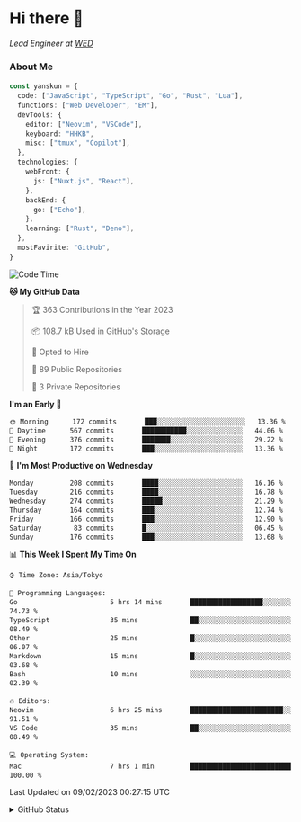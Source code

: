 # Hi there&nbsp;:wave:

_Lead Engineer at [WED](https://github.com/wedinc)_

### About Me

```ts
const yanskun = {
  code: ["JavaScript", "TypeScript", "Go", "Rust", "Lua"],
  functions: ["Web Developer", "EM"],
  devTools: {
    editor: ["Neovim", "VSCode"],
    keyboard: "HHKB",
    misc: ["tmux", "Copilot"],
  },
  technologies: {
    webFront: {
      js: ["Nuxt.js", "React"],
    },
    backEnd: {
      go: ["Echo"],
    },
    learning: ["Rust", "Deno"],
  },
  mostFavirite: "GitHub",
}
```

<!--START_SECTION:waka-->
![Code Time](http://img.shields.io/badge/Code%20Time-153%20hrs%2038%20mins-blue)

**🐱 My GitHub Data** 

> 🏆 363 Contributions in the Year 2023
 > 
> 📦 108.7 kB Used in GitHub's Storage 
 > 
> 💼 Opted to Hire
 > 
> 📜 89 Public Repositories 
 > 
> 🔑 3 Private Repositories  
 > 
**I'm an Early 🐤** 

```text
🌞 Morning      172 commits       ███░░░░░░░░░░░░░░░░░░░░░░   13.36 % 
🌆 Daytime      567 commits       ███████████░░░░░░░░░░░░░░   44.06 % 
🌃 Evening      376 commits       ███████░░░░░░░░░░░░░░░░░░   29.22 % 
🌙 Night        172 commits       ███░░░░░░░░░░░░░░░░░░░░░░   13.36 % 

```
📅 **I'm Most Productive on Wednesday** 

```text
Monday         208 commits       ████░░░░░░░░░░░░░░░░░░░░░   16.16 % 
Tuesday        216 commits       ████░░░░░░░░░░░░░░░░░░░░░   16.78 % 
Wednesday      274 commits       █████░░░░░░░░░░░░░░░░░░░░   21.29 % 
Thursday       164 commits       ███░░░░░░░░░░░░░░░░░░░░░░   12.74 % 
Friday         166 commits       ███░░░░░░░░░░░░░░░░░░░░░░   12.90 % 
Saturday        83 commits       █░░░░░░░░░░░░░░░░░░░░░░░░   06.45 % 
Sunday         176 commits       ███░░░░░░░░░░░░░░░░░░░░░░   13.68 % 

```


📊 **This Week I Spent My Time On** 

```text
⌚︎ Time Zone: Asia/Tokyo

💬 Programming Languages: 
Go                       5 hrs 14 mins       ██████████████████░░░░░░░   74.73 % 
TypeScript               35 mins             ██░░░░░░░░░░░░░░░░░░░░░░░   08.49 % 
Other                    25 mins             █░░░░░░░░░░░░░░░░░░░░░░░░   06.07 % 
Markdown                 15 mins             █░░░░░░░░░░░░░░░░░░░░░░░░   03.68 % 
Bash                     10 mins             ░░░░░░░░░░░░░░░░░░░░░░░░░   02.39 % 

🔥 Editors: 
Neovim                   6 hrs 25 mins       ███████████████████████░░   91.51 % 
VS Code                  35 mins             ██░░░░░░░░░░░░░░░░░░░░░░░   08.49 % 

💻 Operating System: 
Mac                      7 hrs 1 min         █████████████████████████   100.00 % 

```


 Last Updated on 09/02/2023 00:27:15 UTC
<!--END_SECTION:waka-->

<details>
<summary>GitHub Status</summary>
<picture>
  <source media="(prefers-color-scheme: dark)" srcset="https://raw.githubusercontent.com/yanskun/yanskun/master/profile-summary-card-output/nord_dark/0-profile-details.svg">
 <img src="https://raw.githubusercontent.com/yanskun/yanskun/master/profile-summary-card-output/default/0-profile-details.svg">
</picture>
<br>
<picture>
  <source media="(prefers-color-scheme: dark)" srcset="https://raw.githubusercontent.com/yanskun/yanskun/master/profile-summary-card-output/nord_dark/1-repos-per-language.svg">
 <img src="https://raw.githubusercontent.com/yanskun/yanskun/master/profile-summary-card-output/default/1-repos-per-language.svg">
</picture>
<picture>
  <source media="(prefers-color-scheme: dark)" srcset="https://raw.githubusercontent.com/yanskun/yanskun/master/profile-summary-card-output/nord_dark/2-most-commit-language.svg">
 <img src="https://raw.githubusercontent.com/yanskun/yanskun/master/profile-summary-card-output/default/2-most-commit-language.svg">
</picture>
<br>
<picture>
  <source media="(prefers-color-scheme: dark)" srcset="https://raw.githubusercontent.com/yanskun/yanskun/master/profile-summary-card-output/nord_dark/3-stats.svg">
 <img src="https://raw.githubusercontent.com/yanskun/yanskun/master/profile-summary-card-output/default/3-stats.svg">
</picture>
<picture>
  <source media="(prefers-color-scheme: dark)" srcset="https://raw.githubusercontent.com/yanskun/yanskun/master/profile-summary-card-output/nord_dark/4-productive-time.svg">
 <img src="https://raw.githubusercontent.com/yanskun/yanskun/master/profile-summary-card-output/default/4-productive-time.svg">
</picture>
</details>
